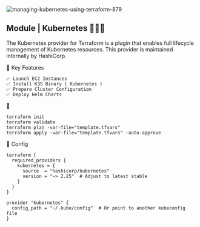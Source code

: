 ![managing-kubernetes-using-terraform-879](https://github.com/user-attachments/assets/eb67af3c-6496-4ac6-9b2e-858c917ffbb8)

## Module | Kubernetes  🚀🚀🚀
The Kubernetes provider for Terraform is a plugin that enables full lifecycle management of Kubernetes resources. This provider is maintained internally by HashiCorp.


🎯  Key Features
```
✅ Launch EC2 Instances
✅ Install K3S Binary ( Kubernetes )
✅ Prepare Cluster Configuration
✅ Deploy Helm Charts 
```

🚀 
```
terraform init
terraform validate
terraform plan -var-file="template.tfvars"
terraform apply -var-file="template.tfvars" -auto-approve
```

🧩 Config 

```
terraform {
  required_providers {
    kubernetes = {
      source  = "hashicorp/kubernetes"
      version = "~> 2.25"  # Adjust to latest stable
    }
  }
}

provider "kubernetes" {
  config_path = "~/.kube/config"  # Or point to another kubeconfig file
}
```

